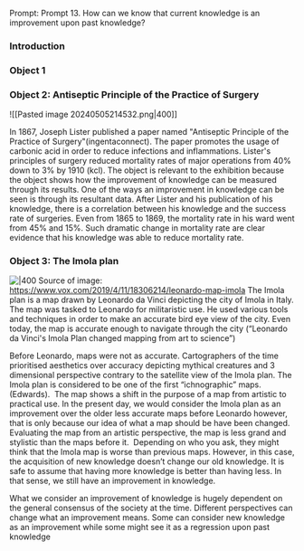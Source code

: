Prompt:  Prompt 13. How can we know that current knowledge is an improvement upon past knowledge?
### Introduction
### Object 1 

### Object 2: Antiseptic Principle of the Practice of Surgery
![[Pasted image 20240505214532.png|400]]

In 1867, Joseph Lister published a paper named "Antiseptic Principle of the Practice of Surgery"(ingentaconnect). The paper promotes the usage of carbonic acid in order to reduce infections and inflammations. Lister's principles of surgery reduced mortality rates of major operations from 40% down to 3% by 1910 (kcl). The object is relevant to the exhibition because the object shows how the improvement of knowledge can be measured through its results. 
One of the ways an improvement in knowledge can be seen is through its resultant data. After Lister and his publication of his knowledge, there is a correlation between his knowledge and the success rate of surgeries. Even from 1865 to 1869, the mortality rate in his ward went from 45% and 15%. Such dramatic change in mortality rate are clear evidence that his knowledge was able to reduce mortality rate. 

### Object 3: The Imola plan
![|400](https://lh7-eu.googleusercontent.com/AVi81jPIqBn7Tw6HVzfNSkrvCAkJG_zLBsf3V9ILVhR0V3xhEF_-LpLR_UAriY9LhR87nFiAhUTk4p9DsVK9HKkj5DNFnePobTvRdTRpjKSidyavbd8-7sFeteJrkESPJ1XFMaR8Vsi3iClPjUf2j2A)
Source of image: https://www.vox.com/2019/4/11/18306214/leonardo-map-imola
The Imola plan is a map drawn by Leonardo da Vinci depicting the city of Imola in Italy. The map was tasked to Leonardo for militaristic use. He used various tools and techniques in order to make an accurate bird eye view of the city. Even today, the map is accurate enough to navigate through the city (“Leonardo da Vinci's Imola Plan changed mapping from art to science”)

Before Leonardo, maps were not as accurate. Cartographers of the time prioritised aesthetics over accuracy depicting mythical creatures and 3 dimensional perspective contrary to the satellite view of the Imola plan. The Imola plan is considered to be one of the first “ichnographic” maps. (Edwards).  The map shows a shift in the purpose of a map from artistic to practical use. In the present day, we would consider the Imola plan as an improvement over the older less accurate maps before Leonardo however, that is only because our idea of what a map should be have been changed. Evaluating the map from an artistic perspective, the map is less grand and stylistic than the maps before it.  Depending on who you ask, they might think that the Imola map is worse than previous maps. However, in this case, the acquisition of new knowledge doesn’t change our old knowledge. It is safe to assume that having more knowledge is better than having less. In that sense, we still have an improvement in knowledge. 

What we consider an improvement of knowledge is hugely dependent on the general consensus of the society at the time. Different perspectives can change what an improvement means. Some can consider new knowledge as an improvement while some might see it as a regression upon past knowledge
